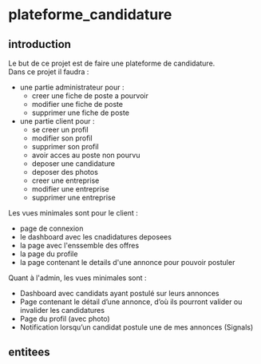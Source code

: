 # plateforme_candidature

## introduction
Le but de ce projet est de faire une plateforme de candidature.</br>
Dans ce projet il faudra : 
- une partie administrateur pour :
  - creer une fiche de poste a pourvoir
  - modifier une fiche de poste
  - supprimer une fiche de poste
- une partie client pour :
  - se creer un profil
  - modifier son profil
  - supprimer son profil
  - avoir acces au poste non pourvu
  - deposer une candidature
  - deposer des photos
  - creer une entreprise
  - modifier une entreprise
  - supprimer une entreprise

Les vues minimales sont pour le client : 
- page de connexion
- le dashboard avec les cnadidatures deposees
- la page avec l'enssemble des offres
- la page du profile
- la page contenant le details d'une annonce pour pouvoir postuler

Quant à l'admin, les vues minimales sont : 
- Dashboard avec candidats ayant postulé sur leurs annonces
- Page contenant le détail d’une annonce, d’où ils pourront valider ou invalider les candidatures
- Page du profil (avec photo)
- Notification lorsqu’un candidat postule une de mes annonces (Signals)

## entitees
